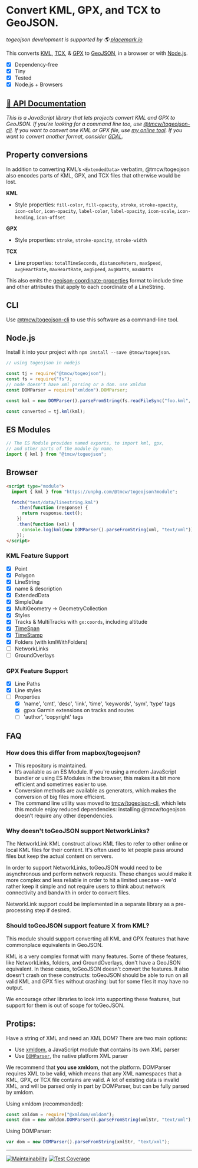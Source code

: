 # Convert KML, GPX, and TCX to GeoJSON.

_togeojson development is supported by 🌎 [placemark.io](https://placemark.io/)_

This converts [KML](https://developers.google.com/kml/documentation/), [TCX](https://en.wikipedia.org/wiki/Training_Center_XML), & [GPX](http://www.topografix.com/gpx.asp)
to [GeoJSON](http://www.geojson.org/), in a browser or with [Node.js](http://nodejs.org/).

- [x] Dependency-free
- [x] Tiny
- [x] Tested
- [x] Node.js + Browsers

## [📕 API Documentation](http://togeojson.docs.placemark.io/)

_This is a JavaScript library that lets projects convert KML and GPX to GeoJSON. If you're
looking for a command line too, use [@tmcw/togeojson-cli](https://github.com/tmcw/togeojson-cli). If you
want to convert one KML or GPX file, use [my online tool](https://observablehq.com/@tmcw/convert-kml-to-geojson).
If you want to convert another format, consider [GDAL](https://www.gdal.org/)._

## Property conversions

In addition to converting KML’s `<ExtendedData>` verbatim, @tmcw/togeojson
also encodes parts of KML, GPX, and TCX files that otherwise would be lost.

**KML**

- Style properties: `fill-color`, `fill-opacity`, `stroke`, `stroke-opacity`,
  `icon-color`, `icon-opacity`, `label-color`, `label-opacity`, `icon-scale`,
  `icon-heading`, `icon-offset`

**GPX**

- Style properties: `stroke`, `stroke-opacity`, `stroke-width`

**TCX**

- Line properties: `totalTimeSeconds`, `distanceMeters`, `maxSpeed`,
  `avgHeartRate`, `maxHeartRate`, `avgSpeed`, `avgWatts`, `maxWatts`

This also emits the [geojson-coordinate-properties](https://github.com/mapbox/geojson-coordinate-properties) format
to include time and other attributes that apply to each coordinate of a LineString.

## CLI

Use [@tmcw/togeojson-cli](https://github.com/tmcw/togeojson-cli) to use this
software as a command-line tool.

## Node.js

Install it into your project with `npm install --save @tmcw/togeojson`.

```javascript
// using togeojson in nodejs

const tj = require("@tmcw/togeojson");
const fs = require("fs");
// node doesn't have xml parsing or a dom. use xmldom
const DOMParser = require("xmldom").DOMParser;

const kml = new DOMParser().parseFromString(fs.readFileSync("foo.kml", "utf8"));

const converted = tj.kml(kml);
```

## ES Modules

```javascript
// The ES Module provides named exports, to import kml, gpx,
// and other parts of the module by name.
import { kml } from "@tmcw/togeojson";
```

## Browser

```html
<script type="module">
  import { kml } from "https://unpkg.com/@tmcw/togeojson?module";

  fetch("test/data/linestring.kml")
    .then(function (response) {
      return response.text();
    })
    .then(function (xml) {
      console.log(kml(new DOMParser().parseFromString(xml, "text/xml")));
    });
</script>
```

### KML Feature Support

- [x] Point
- [x] Polygon
- [x] LineString
- [x] name & description
- [x] ExtendedData
- [x] SimpleData
- [x] MultiGeometry -> GeometryCollection
- [x] Styles
- [x] Tracks & MultiTracks with `gx:coords`, including altitude
- [x] [TimeSpan](https://developers.google.com/kml/documentation/kmlreference#timespan)
- [x] [TimeStamp](https://developers.google.com/kml/documentation/kmlreference#timestamp)
- [x] Folders (with kmlWithFolders)
- [ ] NetworkLinks
- [ ] GroundOverlays

### GPX Feature Support

- [x] Line Paths
- [x] Line styles
- [ ] Properties
  - [x] 'name', 'cmt', 'desc', 'link', 'time', 'keywords', 'sym', 'type' tags
  - [x] gpxx Garmin extensions on tracks and routes
  - [ ] 'author', 'copyright' tags

## FAQ

### How does this differ from mapbox/togeojson?

- This repository is maintained.
- It’s available as an ES Module. If you're using a modern JavaScript bundler or
  using ES Modules in the browser, this makes it a bit more efficient and sometimes
  easier to use.
- Conversion methods are available as generators, which makes the conversion of big
  files more efficient.
- The command line utility was moved to [tmcw/togeojson-cli](https://github.com/tmcw/togeojson-cli),
  which lets this module enjoy reduced dependencies: installing @tmcw/togeojson doesn’t
  require any other dependencies.

### Why doesn't toGeoJSON support NetworkLinks?

The NetworkLink KML construct allows KML files to refer to other online
or local KML files for their content. It's often used to let people pass around
files but keep the actual content on servers.

In order to support NetworkLinks, toGeoJSON would need to be asynchronous
and perform network requests. These changes would make it more complex and less
reliable in order to hit a limited usecase - we'd rather keep it simple
and not require users to think about network connectivity and bandwith
in order to convert files.

NetworkLink support could be implemented in a separate library as a pre-processing
step if desired.

### Should toGeoJSON support feature X from KML?

This module should support converting all KML and GPX features that have commonplace
equivalents in GeoJSON.

KML is a very complex format with many features. Some of these features, like NetworkLinks,
folders, and GroundOverlays, don't have a GeoJSON equivalent. In these cases,
toGeoJSON doesn't convert the features. It also doesn't crash on these constructs:
toGeoJSON should be able to run on all valid KML and GPX files without crashing:
but for some files it may have no output.

We encourage other libraries to look into supporting these features, but
support for them is out of scope for toGeoJSON.

## Protips:

Have a string of XML and need an XML DOM? There are two main options:

- Use [xmldom](https://www.npmjs.com/package/@xmldom/xmldom), a JavaScript module that contains its own XML parser
- Use [`DOMParser`](https://developer.mozilla.org/en-US/docs/Web/API/DOMParser), the native platform XML parser

We recommend that **you use xmldom**, not the platform. DOMParser requires XML to be valid, which means that any XML namespaces that a KML, GPX, or TCX file contains are valid. A lot of existing data is invalid XML, and will be parsed only in part by DOMParser, but can be fully parsed by xmldom.

Using xmldom (recommended):

```js
const xmldom = require("@xmldom/xmldom");
const dom = new xmldom.DOMParser().parseFromString(xmlStr, "text/xml");
```

Using DOMParser:

```js
var dom = new DOMParser().parseFromString(xmlStr, "text/xml");
```

---

[![Maintainability](https://api.codeclimate.com/v1/badges/b3673a9a9f6e132ec991/maintainability)](https://codeclimate.com/github/placemark/togeojson/maintainability) [![Test Coverage](https://api.codeclimate.com/v1/badges/b3673a9a9f6e132ec991/test_coverage)](https://codeclimate.com/github/placemark/togeojson/test_coverage)
